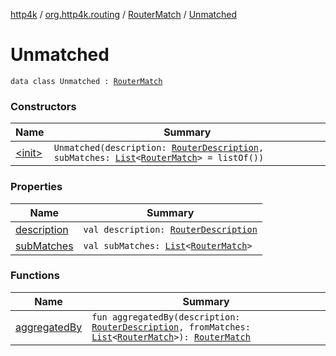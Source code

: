 [http4k](../../../index.md) / [org.http4k.routing](../../index.md) / [RouterMatch](../index.md) / [Unmatched](./index.md)

# Unmatched

`data class Unmatched : `[`RouterMatch`](../index.md)

### Constructors

| Name | Summary |
|---|---|
| [&lt;init&gt;](-init-.md) | `Unmatched(description: `[`RouterDescription`](../../-router-description/index.md)`, subMatches: `[`List`](https://kotlinlang.org/api/latest/jvm/stdlib/kotlin.collections/-list/index.html)`<`[`RouterMatch`](../index.md)`> = listOf())` |

### Properties

| Name | Summary |
|---|---|
| [description](description.md) | `val description: `[`RouterDescription`](../../-router-description/index.md) |
| [subMatches](sub-matches.md) | `val subMatches: `[`List`](https://kotlinlang.org/api/latest/jvm/stdlib/kotlin.collections/-list/index.html)`<`[`RouterMatch`](../index.md)`>` |

### Functions

| Name | Summary |
|---|---|
| [aggregatedBy](aggregated-by.md) | `fun aggregatedBy(description: `[`RouterDescription`](../../-router-description/index.md)`, fromMatches: `[`List`](https://kotlinlang.org/api/latest/jvm/stdlib/kotlin.collections/-list/index.html)`<`[`RouterMatch`](../index.md)`>): `[`RouterMatch`](../index.md) |
